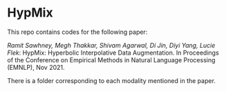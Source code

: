 # HypMix
This repo contains codes for the following paper: 

*Ramit Sawhney, Megh Thakkar, Shivam Agarwal, Di Jin, Diyi Yang, Lucie Flek*: HypMix: Hyperbolic Interpolative Data Augmentation. In Proceedings of the Conference on Empirical Methods in Natural Language Processing (EMNLP), Nov 2021.

There is a folder corresponding to each modality mentioned in the paper.